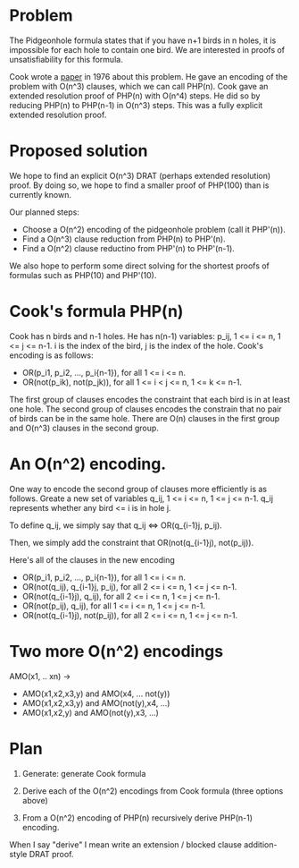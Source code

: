 # Problem

The Pidgeonhole formula states that if you have n+1 birds in n holes, it is impossible for each hole to contain one bird.
We are interested in proofs of unsatisfiability for this formula.

Cook wrote a [paper](https://dl.acm.org/doi/pdf/10.1145/1008335.1008338) in 1976 about this problem.
He gave an encoding of the problem with O(n^3) clauses,
which we can call PHP(n).
Cook gave an extended resolution proof of PHP(n) with O(n^4) steps.
He did so by reducing PHP(n) to PHP(n-1) in O(n^3) steps.
This was a fully explicit extended resolution proof.

# Proposed solution

We hope to find an explicit O(n^3) DRAT (perhaps extended resolution) proof.
By doing so, we hope to find a smaller proof of PHP(100) than is currently known.

Our planned steps:

- Choose a O(n^2) encoding of the pidgeonhole problem (call it PHP'(n)).
- Find a O(n^3) clause reduction from PHP(n) to PHP'(n).
- Find a O(n^2) clause reductino from PHP'(n) to PHP'(n-1).

We also hope to perform some direct solving for the shortest proofs of formulas such as PHP(10) and PHP'(10).

# Cook's formula PHP(n)

Cook has n birds and n-1 holes.
He has n(n-1) variables: p_ij, 1 <= i <= n, 1 <= j <= n-1. i is the index of the bird, j is the index of the hole.
Cook's encoding is as follows:

- OR(p_i1, p_i2, ..., p_i{n-1}), for all 1 <= i <= n.
- OR(not(p_ik), not(p_jk)), for all 1 <= i < j <= n, 1 <= k <= n-1.

The first group of clauses encodes the constraint that each bird is in at least one hole.
The second group of clauses encodes the constrain that no pair of birds can be in the same hole.
There are O(n) clauses in the first group and O(n^3) clauses in the second group.

# An O(n^2) encoding.

One way to encode the second group of clauses more efficiently is as follows.
Greate a new set of variables q_ij, 1 <= i <= n, 1 <= j <= n-1.
q_ij represents whether any bird <= i is in hole j.

To define q_ij, we simply say that q_ij <=> OR(q_{i-1}j, p_ij).

Then, we simply add the constraint that OR(not(q_{i-1}j), not(p_ij)).

Here's all of the clauses in the new encoding

- OR(p_i1, p_i2, ..., p_i{n-1}), for all 1 <= i <= n.
- OR(not(q_ij), q_{i-1}j, p_ij), for all 2 <= i <= n, 1 <= j <= n-1.
- OR(not(q_{i-1}j), q_ij), for all 2 <= i <= n, 1 <= j <= n-1.
- OR(not(p_ij), q_ij), for all 1 <= i <= n, 1 <= j <= n-1.
- OR(not(q_{i-1}j), not(p_ij)), for all 2 <= i <= n, 1 <= j <= n-1.

# Two more O(n^2) encodings

AMO(x1, .. xn)
->

- AMO(x1,x2,x3,y) and AMO(x4, ... not(y))
- AMO(x1,x2,x3,y) and AMO(not(y),x4, ...)
- AMO(x1,x2,y) and AMO(not(y),x3, ...)

# Plan

1. Generate: generate Cook formula

2. Derive each of the O(n^2) encodings from Cook formula (three options above)

3. From a O(n^2) encoding of PHP(n) recursively derive PHP(n-1) encoding.

When I say "derive" I mean write an extension / blocked clause addition-style DRAT proof.

